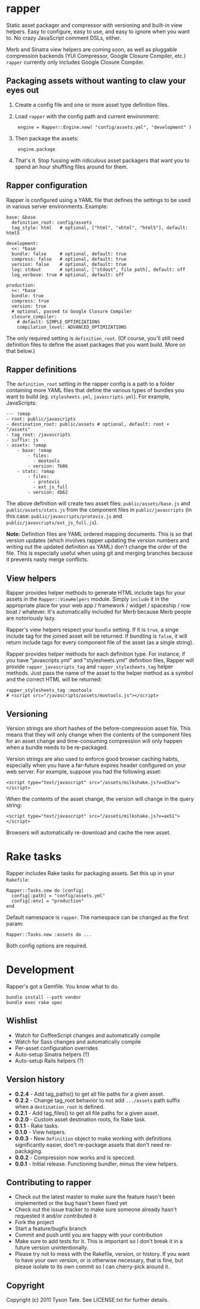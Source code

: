 # rapper

Static asset packager and compressor with versioning and built-in view helpers. Easy to configure, easy to use, and easy to ignore when you want to. No crazy JavaScript comment DSLs, either.

Merb and Sinatra view helpers are coming soon, as well as pluggable compression backends (YUI Compressor, Google Closure Compiler, etc.) `rapper` currently only includes Google Closure Compiler.

## Packaging assets without wanting to claw your eyes out

1. Create a config file and one or more asset type definition files.
2. Load `rapper` with the config path and current environment:

        engine = Rapper::Engine.new( "config/assets.yml", "development" )

3. Then package the assets:

        engine.package

4. That's it. Stop fussing with ridiculous asset packagers that want you to spend an hour shuffling files around for them.

## Rapper configuration

Rapper is configured using a YAML file that defines the settings to be used in various server environments. Example:

    base: &base
      definition_root: config/assets
      tag_style: html   # optional, ["html", "xhtml", "html5"], default: html5
    
    development:
      <<: *base
      bundle: false     # optional, default: true
      compress: false   # optional, default: true
      version: false    # optional, default: true
      log: stdout       # optional, ["stdout", file path], default: off
      log_verbose: true # optional, default: off
    
    production:
      <<: *base
      bundle: true
      compress: true
      version: true
      # optional, passed to Google Closure Compiler
      closure_compiler:
        # default: SIMPLE_OPTIMIZATIONS
        compilation_level: ADVANCED_OPTIMIZATIONS

The only required setting is `definition_root`. (Of course, you'll still need definition files to define the asset packages that you want build. More on that below.)

## Rapper definitions

The `definition_root` setting in the rapper config is a path to a folder containing more YAML files that define the various types of bundles you want to build (eg. `stylesheets.yml`, `javascripts.yml`). For example, JavaScripts:

    --- !omap
    - root: public/javascripts
    - destination_root: public/assets # optional, default: root + "/assets"
    - tag_root: /javascripts
    - suffix: js
    - assets: !omap
        - base: !omap
            - files: 
              - mootools
            - version: 7b06
        - stats: !omap
            - files: 
              - protovis
              - ext_js_full
            - version: db62

The above definition will create two asset files: `public/assets/base.js` and `public/assets/stats.js` from the component files in `public/javascripts` (in this case: `public/javascripts/protovis.js` and `public/javascripts/ext_js_full.js`).

**Note:** Definition files are YAML ordered mapping documents. This is so that version updates (which involves rapper updating the version numbers and writing out the updated definition as YAML) don't change the order of the file. This is especially useful when using git and merging branches because it prevents nasty merge conflicts.

## View helpers

Rapper provides helper methods to generate HTML include tags for your assets in the `Rapper::ViewHelpers` module. Simply `include` it in the appropriate place for your web app / framework / widget / spaceship / row boat / whatever. It's automaticallly included for Merb because Merb people are notoriously lazy.

Rapper's view helpers respect your `bundle` setting. If it is `true`, a singe include tag for the joined asset will be returned. If bundling is `false`, it will return include tags for every component file of the asset (as a single string).

Rapper provides helper methods for each definition type. For instance, if you have "javascripts.yml" and "stylesheets.yml" definition files, Rapper will provide `rapper_javascripts_tag` and `rapper_stylesheets_tag` helper methods. Just pass the name of the asset to the helper method as a symbol and the correct HTML will be returned:

    rapper_stylesheets_tag :mootools
    # <script src="/javascripts/assets/mootools.js"></script>

## Versioning

Version strings are short hashes of the before-compression asset file. This means that they will only change when the contents of the component files for an asset change and time-consuming compression will only happen when a bundle needs to be re-packaged.

Version strings are also used to enforce good browser caching habits, especially when you have a far-future expires header configured on your web server. For example, suppose you had the following asset:

    <script type="text/javascript" src="/assets/milkshake.js?v=d3va"></script>

When the contents of the asset change, the version will change in the query string:

    <script type="text/javascript" src="/assets/milkshake.js?v=ae51"></script>

Browsers will automatically re-download and cache the new asset.

# Rake tasks

Rapper includes Rake tasks for packaging assets. Set this up in your `Rakefile`:

    Rapper::Tasks.new do |config|
      config[:path] = "config/assets.yml"
      config[:env] = "production"
    end

Default namespace is `rapper`. The namespace can be changed as the first param:

    Rapper::Tasks.new :assets do ...

Both config options are required.

# Development

Rapper's got a Gemfile. You know what to do.

    bundle install --path vendor
    bundle exec rake spec

## Wishlist

* Watch for CoffeeScript changes and automatically compile
* Watch for Sass changes and automatically compile
* Per-asset configuration overrides
* Auto-setup Sinatra helpers (?)
* Auto-setup Rails helpers (?)

## Version history

* **0.2.4** - Add tag_paths() to get all file paths for a given asset.
* **0.2.2** - Change tag_root behavior to not add `.../assets` path suffix when a `destination_root` is defined.
* **0.2.1** - Add tag_files() to get all file paths for a given asset.
* **0.2.0** - Custom asset destination roots, fix Rake task.
* **0.1.1** - Rake tasks.
* **0.1.0** - View helpers.
* **0.0.3** - New `Definition` object to make working with definitions significantly easier, don't re-package assets that don't need re-packaging.
* **0.0.2** - Compression now works and is specced.
* **0.0.1** - Initial release. Functioning bundler, minus the view helpers.

## Contributing to rapper
 
* Check out the latest master to make sure the feature hasn't been implemented or the bug hasn't been fixed yet
* Check out the issue tracker to make sure someone already hasn't requested it and/or contributed it
* Fork the project
* Start a feature/bugfix branch
* Commit and push until you are happy with your contribution
* Make sure to add tests for it. This is important so I don't break it in a future version unintentionally.
* Please try not to mess with the Rakefile, version, or history. If you want to have your own version, or is otherwise necessary, that is fine, but please isolate to its own commit so I can cherry-pick around it.

## Copyright

Copyright (c) 2011 Tyson Tate. See LICENSE.txt for further details.
